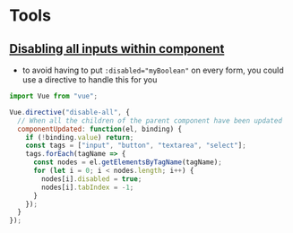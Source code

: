 # Tools

## [Disabling all inputs within component](https://stackoverflow.com/questions/55905055/vue-need-to-disable-all-inputs-on-page)
- to avoid having to put `:disabled="myBoolean"` on every form, you could use a directive to handle this for you
```js
import Vue from "vue";

Vue.directive("disable-all", {
  // When all the children of the parent component have been updated
  componentUpdated: function(el, binding) {
    if (!binding.value) return;
    const tags = ["input", "button", "textarea", "select"];
    tags.forEach(tagName => {
      const nodes = el.getElementsByTagName(tagName);
      for (let i = 0; i < nodes.length; i++) {
        nodes[i].disabled = true;
        nodes[i].tabIndex = -1;
      }
    });
  }
});
```